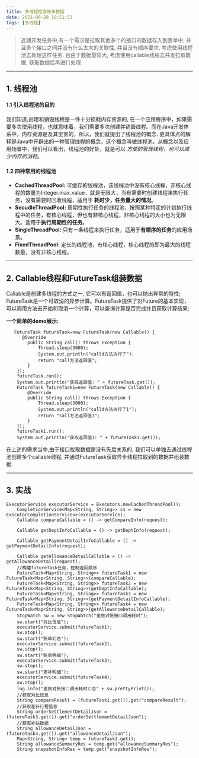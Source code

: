 ```yaml
---
title: 多线程拉取账单数据
date: 2021-08-28 10:51:53
tags: [多线程]
---
```


> 近期开发任务中,有一个需求是拉取其他多个的接口的数据存入到表单中; 并且多个接口之间并没有什么太大的关联性, 并且没有顺序要求, 考虑使用线程池去处理这样任务. 且由于数据量较大, 考虑使用callable线程去并发拉取数据, 获取数据后再进行处理
---
## 1. 线程池
#### 1.1 引入线程池的目的
我们知道,创建和销毁线程是一件十分损耗内存资源的, 在一个应用程序中，如果需要多次使用线程，也就意味着，我们需要多次创建并销毁线程。而在Java开发体系中，内存资源是及其宝贵的，所以，我们就提出了线程池的概念. 更具体点的解释是Java中开辟出的一种管理线程的概念，这个概念叫做线程池，从概念以及应用场景中，我们可以看出，线程池的好处，就是可以 *方便的管理线程，也可以减少内存的消耗*。

#### 1.2 四种常用的线程池
- **CachedThreadPool:** 可缓存的线程池，该线程池中没有核心线程，非核心线程的数量为Integer.max_value，就是无限大，当有需要时创建线程来执行任务，没有需要时回收线程，适用于 **耗时少，任务量大的情况**。
- **SecudleThreadPool:** 周期性执行任务的线程池，按照某种特定的计划执行线程中的任务，有核心线程，但也有非核心线程，非核心线程的大小也为无限大。适用于**执行周期性的任务**。
- **SingleThreadPool:** 只有一条线程来执行任务，适用于**有顺序的任务**的应用场景。
- **FixedThreadPool:** 定长的线程池，有核心线程，核心线程的即为最大的线程数量，没有非核心线程。

---

## 2. Callable线程和FutureTask组装数据
Callable是创建多线程的方式之一, 它可以有返回值，也可以抛出异常的特性; 
FutureTask是一个可取消的异步计算。FutureTask提供了对Future的基本实现，可以调用方法去开始和取消一个计算，可以查询计算是否完成并且获取计算结果;

<!--more-->

**一个简单的demo展示:**
```
   FutureTask futureTask=new FutureTask(new Callable() {
      @Override
        public String call() throws Exception {
            Thread.sleep(3000);
            System.out.println("calld方法执行了");
            return "call方法返回值";
        }
    });
    futureTask.run();
    System.out.println("获取返回值: " + futureTask.get());
    FutureTask futureTask1=new FutureTask(new Callable() {
        @Override
        public String call() throws Exception {
            Thread.sleep(3000);
            System.out.println("calld方法执行了1");
            return "call方法返回值1";
        }
    });
    futureTask1.run();
    System.out.println("获取返回值1: " + futureTask1.get());
```

在上述的需求当中,由于接口拉取数据是没有先后关系的, 我们可以单独去通过线程池创建多个callable线程, 并通过FutureTask获取异步线程拉取到的数据并组装数据.

---

## 3. 实战
```
ExecutorService executorService = Executors.newCachedThreadPool();
    CompletionService<Map<String, String>> cs = new ExecutorCompletionService<>(executorService);
    Callable compareCallable = () -> getCompareInfo(request);
    
    Callable getDeptInfoCallable = () -> getDeptInfo(request);
    
    Callable getPaymentDetailInfoCallable = () -> getPaymentDetailInfo(request);
    
    Callable getAllowanceDetailCallable = () -> getAllowanceDetail(request);
    //构建futureTask任务，控制返回顺序
    FutureTask<Map<String, String>> futureTask1 = new FutureTask<Map<String, String>>(compareCallable);
    FutureTask<Map<String, String>> futureTask2 = new FutureTask<Map<String, String>>(getDeptInfoCallable);
    FutureTask<Map<String, String>> futureTask3 = new FutureTask<Map<String, String>>(getPaymentDetailInfoCallable);
    FutureTask<Map<String, String>> futureTask4 = new FutureTask<Map<String, String>>(getAllowanceDetailCallable);
    StopWatch sw = new StopWatch("差旅对账接口调用耗时");
    sw.start("对比信息");
    executorService.submit(futureTask1);
    sw.stop();
    sw.start("账单汇总");
    executorService.submit(futureTask2);
    sw.stop();
    sw.start("账单明细");
    executorService.submit(futureTask3);
    sw.stop();
    sw.start("差补明细");
    executorService.submit(futureTask4);
    sw.stop();
    log.info("差旅对账接口调用耗时汇总" + sw.prettyPrint());
    //获取对比信息
    String compareResult = (futureTask1.get()).get("compareResult");
    //获取差补行程信息
    String orderSettlementDetailJson = (futureTask3.get()).get("orderSettlementDetailJson");
    //获取补贴数据
    String allowanceDetailJson = (futureTask4.get()).get("allowanceDetailJson");
    Map<String, String> temp = futureTask2.get();
    String allowanceSummaryRes = temp.get("allowanceSummaryRes");
    String snapshotInfoRes = temp.get("snapshotInfoRes");
```
